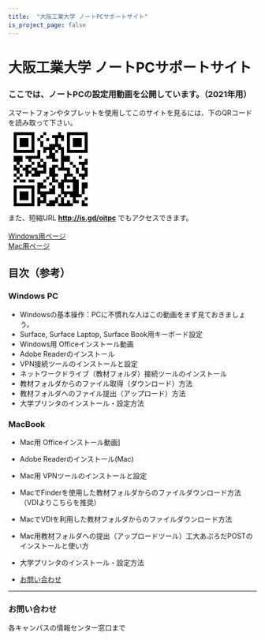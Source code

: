 ```yaml
---
title:  "大阪工業大学 ノートPCサポートサイト"
is_project_page: false
---
```

# 大阪工業大学 ノートPCサポートサイト

### ここでは、ノートPCの設定用動画を公開しています。（2021年用）
スマートフォンやタブレットを使用してこのサイトを見るには、下のQRコードを読み取って下さい。
<br>
<img src="github_qr.png">
<br>
また、短縮URL **http://is.gd/oitpc** でもアクセスできます。
<br>
<br>
[Windows用ページ](windows.html)
<br>
[Mac用ページ](mac.html)
<br>
## 目次（参考）
### Windows PC
- Windowsの基本操作：PCに不慣れな人はこの動画をまず見ておきましょう。
- Surface, Surface Laptop, Surface Book用キーボード設定
- Windows用 Officeインストール動画
- Adobe Readerのインストール
- VPN接続ツールのインストールと設定
- ネットワークドライブ（教材フォルダ）接続ツールのインストール
- 教材フォルダからのファイル取得（ダウンロード）方法
- 教材フォルダへのファイル提出（アップロード）方法
- 大学プリンタのインストール・設定方法

### MacBook
- Mac用 Officeインストール動画]
- Adobe Readerのインストール(Mac)
- Mac用 VPNツールのインストールと設定
- MacでFinderを使用した教材フォルダからのファイルダウンロード方法（VDIよりこちらを推奨）
- MacでVDIを利用した教材フォルダからのファイルダウンロード方法
- Mac用教材フォルダへの提出（アップロードツール）工大あぷろだPOSTのインストールと使い方
- 大学プリンタのインストール・設定方法

- [お問い合わせ](#contact)

---

### お問い合わせ
<div id="contact">各キャンパスの情報センター窓口まで</div>
